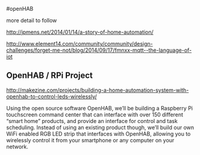 #openHAB

more detail to follow



http://jpmens.net/2014/01/14/a-story-of-home-automation/

http://www.element14.com/community/community/design-challenges/forget-me-not/blog/2014/09/17/fmnxx-mqtt--the-language-of-iot

## OpenHAB / RPi Project

<http://makezine.com/projects/building-a-home-automation-system-with-openhab-to-control-leds-wirelessly/>

Using the open source software OpenHAB, we’ll be building a Raspberry Pi touchscreen command center that can interface with over 150 different “smart home” products, and provide an interface for control and task scheduling. Instead of using an existing product though, we’ll build our own WiFi enabled RGB LED strip that interfaces with OpenHAB, allowing you to wirelessly control it from your smartphone or any computer on your network.
